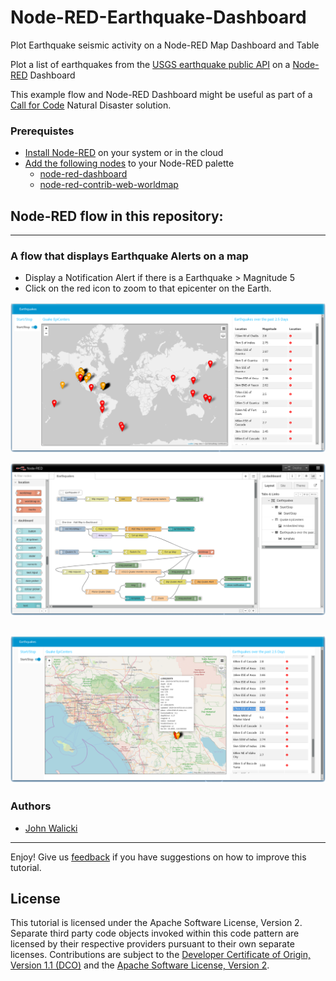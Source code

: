 # Node-RED-Earthquake-Dashboard
Plot Earthquake seismic activity on a Node-RED Map Dashboard and Table

Plot a list of earthquakes from the [USGS earthquake public API](http://earthquake.usgs.gov/earthquakes) on a [Node-RED](https://nodered.org) Dashboard

This example flow and Node-RED Dashboard might be useful as part of a [Call for Code](https://developer.ibm.com/callforcode/) Natural Disaster solution.

### Prerequistes

- [Install Node-RED](https://nodered.org/docs/getting-started/) on your system or in the cloud
- [Add the following nodes](https://nodered.org/docs/user-guide/runtime/adding-nodes) to your Node-RED palette
  - [node-red-dashboard](https://flows.nodered.org/node/node-red-dashboard)
  - [node-red-contrib-web-worldmap](https://flows.nodered.org/node/node-red-contrib-web-worldmap)

## Node-RED flow in this repository:
---
### A flow that displays Earthquake Alerts on a map

- Display a Notification Alert if there is a Earthquake > Magnitude 5
- Click on the red icon to zoom to that epicenter on the Earth.

![Earthquake Alert Dashboard](screenshots/EarthquakeAlert-dashboard.png?raw=true "Earthquake Dashboard")

![Earthquake Alert flow](screenshots/Earthquake-flow.png?raw=true "Earthquake flow")

![Earthquake Alert LosAngeles](screenshots/EarthquakeAlert-LosAngeles.png?raw=true "Earthquake Dashboard")
---

### Authors

- [John Walicki](https://github.com/johnwalicki)
___

Enjoy!  Give us [feedback](https://github.com/johnwalicki/Node-RED-Earthquake-Dashboard/issues) if you have suggestions on how to improve this tutorial.

## License

This tutorial is licensed under the Apache Software License, Version 2.  Separate third party code objects invoked within this code pattern are licensed by their respective providers pursuant to their own separate licenses. Contributions are subject to the [Developer Certificate of Origin, Version 1.1 (DCO)](https://developercertificate.org/) and the [Apache Software License, Version 2](http://www.apache.org/licenses/LICENSE-2.0.txt).
